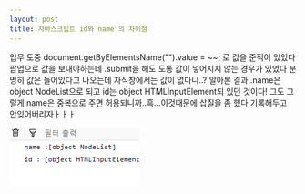 ```yaml
---
layout: post
title: 자바스크립트 id와 name 의 차이점
---
```


업무 도중 document.getByElementsName("").value = ~~; 로 값을 준적이 있었다
팝업으로 값을 보내야하는데 .submit을 해도 도통 값이 넣어지지 않는 경우가 있었다 분명히 값은 들어있다고 나오는데
자식창에서는 값이 없다니..? 알아본 결과..name은 object NodeList으로 되고 id는 object HTMLInputElement되 있던 것이다!
그도 그럴게 name은 중복으로 주면 허용되니까..흑...이것때문에 삽질을 좀 했다 기록해두고 안잊어버리자ㅏㅏㅏ


![namdAndID](https://github.com/KIMINJOONG/KIMINJOONG.github.io/blob/master/images/namdAndID.PNG)

